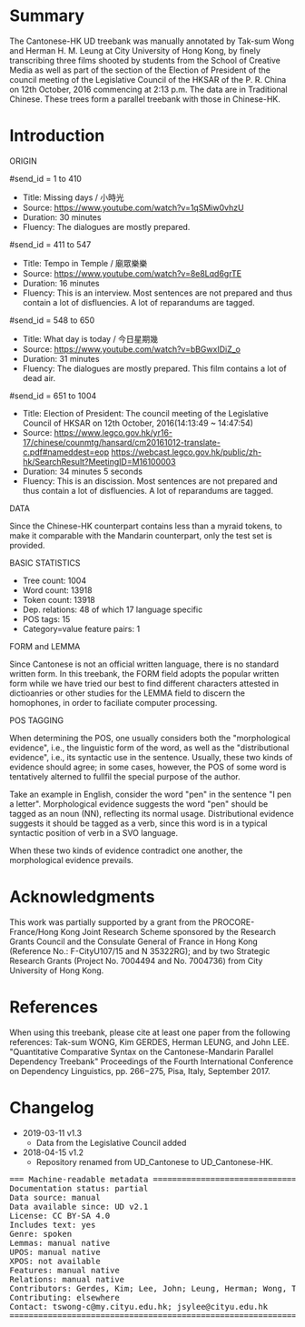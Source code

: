 # Summary

The Cantonese-HK UD treebank was manually annotated by Tak-sum Wong and Herman H. M. Leung at City University of Hong Kong, by finely transcribing three films shooted by students from the School of Creative Media as well as part of the section of the Election of President of the council meeting of the Legislative Council of the HKSAR of the P. R. China on 12th October, 2016 commencing at 2:13 p.m. The data are in Traditional Chinese.  These trees form a parallel treebank with those in Chinese-HK.

# Introduction

ORIGIN

#send_id = 1 to 410
* Title: Missing days / 小時光
* Source: https://www.youtube.com/watch?v=1qSMiw0vhzU
* Duration: 30 minutes
* Fluency: The dialogues are mostly prepared.

#send_id = 411 to 547
* Title: Tempo in Temple / 廟眾樂樂
* Source: https://www.youtube.com/watch?v=8e8Lqd6grTE
* Duration: 16 minutes
* Fluency: This is an interview.  Most sentences are not prepared and thus contain a lot of disfluencies.  A lot of reparandums are tagged.

#send_id = 548 to 650
* Title: What day is today / 今日星期幾
* Source: https://www.youtube.com/watch?v=bBGwxIDiZ_o
* Duration: 31 minutes
* Fluency: The dialogues are mostly prepared.  This film contains a lot of dead air.

#send_id = 651 to 1004
* Title: Election of President: The council meeting of the Legislative Council of HKSAR on 12th October, 2016(14:13:49 ~ 14:47:54)
* Source: https://www.legco.gov.hk/yr16-17/chinese/counmtg/hansard/cm20161012-translate-c.pdf#nameddest=eop	https://webcast.legco.gov.hk/public/zh-hk/SearchResult?MeetingID=M16100003
* Duration: 34 minutes 5 seconds
* Fluency: This is an discission.  Most sentences are not prepared and thus contain a lot of disfluencies.  A lot of reparandums are tagged.

DATA

Since the Chinese-HK counterpart contains less than a myraid tokens, to make it comparable with the Mandarin counterpart, only the test set is provided.

BASIC STATISTICS

* Tree count:  1004
* Word count:  13918
* Token count: 13918
* Dep. relations: 48 of which 17 language specific
* POS tags: 15
* Category=value feature pairs: 1

FORM and LEMMA

Since Cantonese is not an official written language, there is no standard written form.  In this treebank, the FORM field adopts the popular written form while we have tried our best to find different characters attested in dictioanries or other studies for the LEMMA field to discern the homophones, in order to faciliate computer processing.

POS TAGGING

When determining the POS, one usually considers both the "morphological evidence", i.e., the linguistic form of the word, as well as the "distributional evidence", i.e., its syntactic use in the sentence. Usually, these two kinds of evidence should agree; in some cases, however, the POS of some word is tentatively alterned to fullfil the special purpose of the author.

Take an example in English, consider the word "pen" in the sentence "I pen a letter".  Morphological evidence suggests the word "pen" should be tagged as an noun (NN), reflecting its normal usage. Distributional evidence suggests it should be tagged as a verb, since this word is in a typical syntactic position of verb in a SVO language.

When these two kinds of evidence contradict one another, the morphological evidence prevails.

# Acknowledgments

This work was partially supported by a grant from the PROCORE-France/Hong Kong Joint Research Scheme sponsored by the Research Grants Council and the Consulate General of France in Hong Kong (Reference No.: F-CityU107/15 and N 35322RG); and by two Strategic Research Grants (Project No. 7004494 and No. 7004736) from City University of Hong Kong.

# References

When using this treebank, please cite at least one paper from the following references:
Tak-sum WONG, Kim GERDES, Herman LEUNG, and John LEE. "Quantitative Comparative Syntax on the Cantonese-Mandarin Parallel Dependency Treebank" Proceedings of the Fourth International Conference on Dependency Linguistics, pp. 266−275, Pisa, Italy, September 2017.

# Changelog

* 2019-03-11 v1.3
  * Data from the Legislative Council added
* 2018-04-15 v1.2
  * Repository renamed from UD_Cantonese to UD_Cantonese-HK.

<pre>
=== Machine-readable metadata =================================================
Documentation status: partial
Data source: manual
Data available since: UD v2.1
License: CC BY-SA 4.0
Includes text: yes
Genre: spoken
Lemmas: manual native
UPOS: manual native
XPOS: not available
Features: manual native
Relations: manual native
Contributors: Gerdes, Kim; Lee, John; Leung, Herman; Wong, Tak-sum
Contributing: elsewhere
Contact: tswong-c@my.cityu.edu.hk; jsylee@cityu.edu.hk
===============================================================================
</pre>
